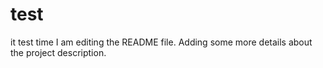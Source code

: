 # test
it test time
I am editing the README file. Adding some more details about the project description.
